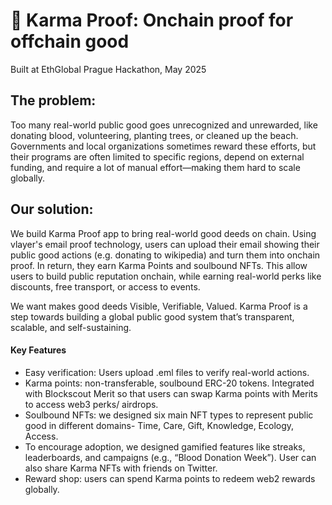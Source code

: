 # 🫶 Karma Proof: Onchain proof for offchain good
Built at EthGlobal Prague Hackathon, May 2025

## The problem:
Too many real-world public good goes unrecognized and unrewarded, like donating blood, volunteering, planting trees, or cleaned up the beach. Governments and local organizations sometimes reward these efforts, but their programs are often limited to specific regions, depend on external funding, and require a lot of manual effort—making them hard to scale globally.

## Our solution:
We build Karma Proof app to bring real-world good deeds on chain. 
Using vlayer's email proof technology, users can upload their email showing their public good actions (e.g. donating to wikipedia) and turn them into onchain proof. In return, they earn Karma Points and soulbound NFTs. This allow users to build public reputation onchain, while earning real-world perks like discounts, free transport, or access to events.

We want makes good deeds Visible, Verifiable, Valued. Karma Proof is a step towards building a global public good system that’s transparent, scalable, and self-sustaining. 

#### Key Features
- Easy verification: Users upload .eml files to verify real-world actions.
- Karma points: non-transferable, soulbound ERC-20 tokens. Integrated with Blockscout Merit so that users can swap Karma points with Merits to access web3 perks/ airdrops.
- Soulbound NFTs: we designed six main NFT types to represent public good in different domains- Time, Care, Gift, Knowledge, Ecology, Access. 
- To encourage adoption, we designed gamified features like streaks, leaderboards, and campaigns (e.g., “Blood Donation Week”). User can also share Karma NFTs with friends on Twitter.
- Reward shop: users can spend Karma points to redeem web2 rewards globally.

  
